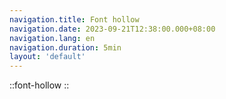 ```yaml
---
navigation.title: Font hollow
navigation.date: 2023-09-21T12:38:00.000+08:00
navigation.lang: en
navigation.duration: 5min
layout: 'default'
---
```


::font-hollow
::

<br />

